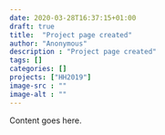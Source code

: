 ```yaml
---
date: 2020-03-28T16:37:15+01:00
draft: true
title:  "Project page created"
author: "Anonymous"
description : "Project page created"
tags: []
categories: []
projects: ["HH2019"]
image-src : ""
image-alt : ""
---
```


Content goes here.
